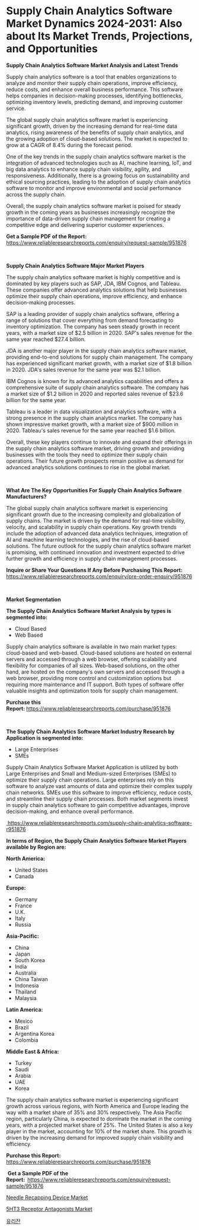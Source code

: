 <p><h1>Supply Chain Analytics Software Market Dynamics 2024-2031: Also about Its Market Trends, Projections, and Opportunities</h1></p><p><strong>Supply Chain Analytics Software Market Analysis and Latest Trends</strong></p>
<p><p>Supply chain analytics software is a tool that enables organizations to analyze and monitor their supply chain operations, improve efficiency, reduce costs, and enhance overall business performance. This software helps companies in decision-making processes, identifying bottlenecks, optimizing inventory levels, predicting demand, and improving customer service.</p><p>The global supply chain analytics software market is experiencing significant growth, driven by the increasing demand for real-time data analytics, rising awareness of the benefits of supply chain analytics, and the growing adoption of cloud-based solutions. The market is expected to grow at a CAGR of 8.4% during the forecast period.</p><p>One of the key trends in the supply chain analytics software market is the integration of advanced technologies such as AI, machine learning, IoT, and big data analytics to enhance supply chain visibility, agility, and responsiveness. Additionally, there is a growing focus on sustainability and ethical sourcing practices, leading to the adoption of supply chain analytics software to monitor and improve environmental and social performance across the supply chain.</p><p>Overall, the supply chain analytics software market is poised for steady growth in the coming years as businesses increasingly recognize the importance of data-driven supply chain management for creating a competitive edge and delivering superior customer experiences.</p></p>
<p><strong>Get a Sample PDF of the Report:&nbsp;</strong> <a href="https://www.reliableresearchreports.com/enquiry/request-sample/951876">https://www.reliableresearchreports.com/enquiry/request-sample/951876</a></p>
<p>&nbsp;</p>
<p><strong>Supply Chain Analytics Software Major Market Players</strong></p>
<p><p>The supply chain analytics software market is highly competitive and is dominated by key players such as SAP, JDA, IBM Cognos, and Tableau. These companies offer advanced analytics solutions that help businesses optimize their supply chain operations, improve efficiency, and enhance decision-making processes.</p><p>SAP is a leading provider of supply chain analytics software, offering a range of solutions that cover everything from demand forecasting to inventory optimization. The company has seen steady growth in recent years, with a market size of $2.5 billion in 2020. SAP's sales revenue for the same year reached $27.4 billion.</p><p>JDA is another major player in the supply chain analytics software market, providing end-to-end solutions for supply chain management. The company has experienced significant market growth, with a market size of $1.8 billion in 2020. JDA's sales revenue for the same year was $2.1 billion.</p><p>IBM Cognos is known for its advanced analytics capabilities and offers a comprehensive suite of supply chain analytics software. The company has a market size of $1.2 billion in 2020 and reported sales revenue of $23.6 billion for the same year.</p><p>Tableau is a leader in data visualization and analytics software, with a strong presence in the supply chain analytics market. The company has shown impressive market growth, with a market size of $900 million in 2020. Tableau's sales revenue for the same year reached $1.6 billion.</p><p>Overall, these key players continue to innovate and expand their offerings in the supply chain analytics software market, driving growth and providing businesses with the tools they need to optimize their supply chain operations. Their future growth prospects remain positive as demand for advanced analytics solutions continues to rise in the global market.</p></p>
<p>&nbsp;</p>
<p><strong>What Are The Key Opportunities For Supply Chain Analytics Software Manufacturers?</strong></p>
<p><p>The global supply chain analytics software market is experiencing significant growth due to the increasing complexity and globalization of supply chains. The market is driven by the demand for real-time visibility, velocity, and scalability in supply chain operations. Key growth trends include the adoption of advanced data analytics techniques, integration of AI and machine learning technologies, and the rise of cloud-based solutions. The future outlook for the supply chain analytics software market is promising, with continued innovation and investment expected to drive further growth and efficiency in supply chain management processes.</p></p>
<p><strong>Inquire or Share Your Questions If Any Before Purchasing This Report:</strong> <a href="https://www.reliableresearchreports.com/enquiry/pre-order-enquiry/951876">https://www.reliableresearchreports.com/enquiry/pre-order-enquiry/951876</a></p>
<p>&nbsp;</p>
<p><strong>Market Segmentation</strong></p>
<p><strong>The Supply Chain Analytics Software Market Analysis by types is segmented into:</strong></p>
<p><ul><li>Cloud Based</li><li>Web Based</li></ul></p>
<p><p>Supply chain analytics software is available in two main market types: cloud-based and web-based. Cloud-based solutions are hosted on external servers and accessed through a web browser, offering scalability and flexibility for companies of all sizes. Web-based solutions, on the other hand, are hosted on the company's own servers and accessed through a web browser, providing more control and customization options but requiring more maintenance and IT support. Both types of software offer valuable insights and optimization tools for supply chain management.</p></p>
<p><strong>Purchase this Report:&nbsp;</strong><a href="https://www.reliableresearchreports.com/purchase/951876">https://www.reliableresearchreports.com/purchase/951876</a></p>
<p>&nbsp;</p>
<p><strong>The Supply Chain Analytics Software Market Industry Research by Application is segmented into:</strong></p>
<p><ul><li>Large Enterprises</li><li>SMEs</li></ul></p>
<p><p>Supply Chain Analytics Software Market Application is utilized by both Large Enterprises and Small and Medium-sized Enterprises (SMEs) to optimize their supply chain operations. Large enterprises rely on this software to analyze vast amounts of data and optimize their complex supply chain networks. SMEs use this software to improve efficiency, reduce costs, and streamline their supply chain processes. Both market segments invest in supply chain analytics software to gain competitive advantages, improve decision-making, and enhance overall performance.</p></p>
<p><a href="https://www.reliableresearchreports.com/supply-chain-analytics-software-r951876">&nbsp;https://www.reliableresearchreports.com/supply-chain-analytics-software-r951876</a></p>
<p><strong>In terms of Region, the Supply Chain Analytics Software Market Players available by Region are:</strong></p>
<p>
    <p> <strong> North America: </strong>
        <ul>
            <li>United States</li>
            <li>Canada</li>
        </ul>
        </p> 
    <p> <strong> Europe: </strong>
        <ul>
            <li>Germany</li>
            <li>France</li>
            <li>U.K.</li>
            <li>Italy</li>
            <li>Russia</li>
        </ul>
        </p> 
    <p> <strong> Asia-Pacific: </strong>
        <ul>
            <li>China</li>
            <li>Japan</li>
            <li>South Korea</li>
            <li>India</li>
            <li>Australia</li>
            <li>China Taiwan</li>
            <li>Indonesia</li>
            <li>Thailand</li>
            <li>Malaysia</li>
        </ul>
        </p> 
    <p> <strong> Latin America: </strong>
        <ul>
            <li>Mexico</li>
            <li>Brazil</li>
            <li>Argentina Korea</li>
            <li>Colombia</li>
        </ul>
        </p> 
    <p> <strong> Middle East & Africa: </strong>
        <ul>
            <li>Turkey</li>
            <li>Saudi</li>
            <li>Arabia</li>
            <li>UAE</li>
            <li>Korea</li>
        </ul>
    </p>
    </p>
<p><p>The supply chain analytics software market is experiencing significant growth across various regions, with North America and Europe leading the way with a market share of 35% and 30% respectively. The Asia Pacific region, particularly China, is expected to dominate the market in the coming years, with a projected market share of 25%. The United States is also a key player in the market, accounting for 10% of the market share. This growth is driven by the increasing demand for improved supply chain visibility and efficiency.</p></p>
<p><strong>Purchase this Report: </strong><a href="https://www.reliableresearchreports.com/purchase/951876">https://www.reliableresearchreports.com/purchase/951876</a></p>
<p>&nbsp;<strong>Get a Sample PDF of the Report:&nbsp;&nbsp;</strong><a href="https://www.reliableresearchreports.com/enquiry/request-sample/951876">https://www.reliableresearchreports.com/enquiry/request-sample/951876</a></p>
<p><strong></strong></p>
<p><p><a href="https://www.linkedin.com/pulse/needle-recapping-device-market-insight-trends-growth-forecasted-bnove">Needle Recapping Device Market</a></p><p><a href="https://www.linkedin.com/pulse/5ht3-receptor-antagonists-market-share-evolution-growth-trends-8lbsc">5HT3 Receptor Antagonists Market</a></p><p><a href="https://github.com/vss5505pa7z1p/Market-Research-Report-List-2/blob/main/569463451198.md">유리잔</a></p></p>